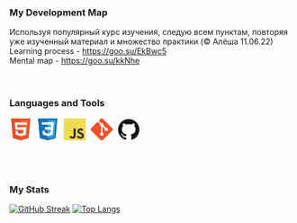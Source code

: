 
### My Development Map
Используя популярный курс изучения, следую всем пунктам, повторяя уже изученный материал и множество практики (© Алёша 11.06.22)
Learning process - https://goo.su/EkBwc5
<br>
Mental map - https://goo.su/kkNhe
<br><br><br>

### Languages and Tools
<div>
  <img src="https://github.com/devicons/devicon/blob/master/icons/html5/html5-original.svg" title="HTML" alt="HTML" width="40" height="40"/>&nbsp;
  <img src="https://github.com/devicons/devicon/blob/master/icons/css3/css3-original.svg" title="CSS" alt="CSS" width="40" height="40"/>&nbsp;
  <img src="https://github.com/devicons/devicon/blob/master/icons/javascript/javascript-original.svg" title="JavaScript" alt="JavaScript" width="40" height="40"/>&nbsp;
  <img src="https://github.com/devicons/devicon/blob/master/icons/git/git-original.svg" title="git" alt="git" width="40" height="40"/>&nbsp;
  <img src="https://github.com/devicons/devicon/blob/master/icons/github/github-original.svg" title="github" alt="github" width="40" height="40"/>&nbsp;
</div>
<br><br><br>

### My Stats
[![GitHub Streak](http://github-readme-streak-stats.herokuapp.com?user=emtrend&theme=vue)](https://git.io/streak-stats)
[![Top Langs](https://github-readme-stats.vercel.app/api/top-langs/?username=emtrend&layout=compact&theme=vue)](https://github.com/anuraghazra/github-readme-stats)
